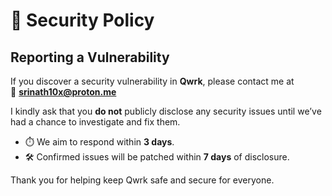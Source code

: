 # 🔐 Security Policy

## Reporting a Vulnerability

If you discover a security vulnerability in **Qwrk**, please contact me at  
📧 **srinath10x@proton.me**

I kindly ask that you **do not** publicly disclose any security issues until we’ve had a chance to investigate and fix them.

- ⏱️ We aim to respond within **3 days**.
- 🛠️ Confirmed issues will be patched within **7 days** of disclosure.

Thank you for helping keep Qwrk safe and secure for everyone.
